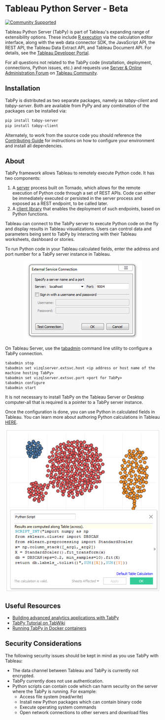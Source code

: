
# Tableau Python Server - Beta
[![Community Supported](https://img.shields.io/badge/Support%20Level-Community%20Supported-457387.svg)](https://www.tableau.com/support-levels-it-and-developer-tools)

Tableau Python Server (TabPy) is part of Tableau's expanding range of extensibility options. These include [R execution](http://onlinehelp.tableau.com/current/pro/desktop/en-us/help.html#r_connection_manage.html) via the calculation editor interface, along with the web data connector SDK, the JavaScript API, the REST API, the Tableau Data Extract API, and Tableau Document API. For details, see the [Tableau Developer Portal](https://community.tableau.com/community/developers).

For all questions not related to the TabPy code (installation, deployment, connections, Python issues, etc.) and requests use [Server & Online Administration Forum](https://community.tableau.com/community/forums/server-administration) on [Tableau Community](https://community.tableau.com).

## Installation

TabPy is distributed as two separate packages, namely as _tabpy-client_ and _tabpy-server_. Both are available from PyPy and any combination of the packages can be installed via:

```sh
pip install tabpy-server
pip install tabpy-client
```

Alternately, to work from the source code you should reference the [Contributing Guide](CONTRIBUTING.md) for instructions on how to configure your environment and install all dependencies.

## About

TabPy framework allows Tableau to remotely execute Python code. It has two components:

1. A [server](server.md) process built on Tornado, which allows for the remote execution of Python code through a set of REST APIs. Code can either be immediately executed or persisted in the server process and exposed as a REST endpoint, to be called later.
2. A [client library](client.md) that enables the deployment of such endpoints, based on Python functions.

Tableau can connect to the TabPy server to execute Python code on the fly and display results in Tableau visualizations. Users can control data and parameters being sent to TabPy by interacting with their Tableau worksheets, dashboard or stories.

To run Python code in your Tableau calculated fields, enter the address and port number for a TabPy server instance in Tableau.

<p align="center"><img alt="Screenshot of Configuration on Tableau Desktop" src="external-service-configuration.png"></p>

On Tableau Server, use the [tabadmin](https://onlinehelp.tableau.com/current/server/en-us/tabadmin.htm) command line utility to configure a TabPy connection.


```
tabadmin stop
tabadmin set vizqlserver.extsvc.host <ip address or host name of the machine hosting TabPy>
tabadmin set vizqlserver.extsvc.port <port for TabPy>
tabadmin configure
tabadmin start
```

It is not necessary to install TabPy on the Tableau Server or Desktop computer-all that is required is a pointer to a TabPy server instance.

Once the configuration is done, you can use Python in calculated fields in Tableau. You can learn more about authoring Python calculations in Tableau [HERE](TableauConfiguration.md).


<p align="center"><img alt="Screenshot of a Python calculated field on Tableau Desktop" src="python-calculated-field.png"></p>


## Useful Resources
  - [Building advanced analytics applications with TabPy](https://www.tableau.com/about/blog/2017/1/building-advanced-analytics-applications-tabpy-64916)
  - [TabPy Tutorial on TabWiki](https://community.tableau.com/docs/DOC-10856)
  - [Running TabPy in Docker containers](https://hub.docker.com/r/emhemh/tabpy/)


## Security Considerations
The following security issues should be kept in mind as you use TabPy with Tableau:
  - The data channel between Tableau and TabPy is currently not encrypted.
  - TabPy currently does not use authentication.
  - Python scripts can contain code which can harm security on the server where the TabPy is running. For example:
    - Access file system (read/write)
    - Install new Python packages which can contain binary code
    - Execute operating system commands
    - Open network connections to other servers and download files
